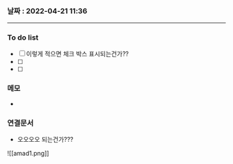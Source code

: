 ### 날짜 : 2022-04-21 11:36
---
### To do list
- [ ] 이렇게 적으면 체크 박스 표시되는건가??
- [ ] 
- [ ] 

### 메모
- 

### 연결문서


- 오오오오 되는건가???

![[amad1.png]]